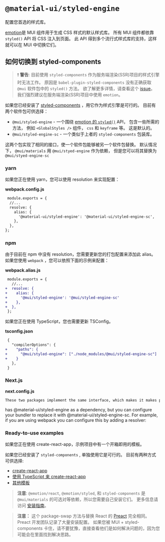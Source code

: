 # `@material-ui/styled-engine`

<p class="description">配置您首选的样式库。</p>

[emotion](https://github.com/emotion-js/emotion)是 MUI 组件用于生成 CSS 样式的默认样式库。 所有 MUI 组件都依靠 `styled()` API 将 CSS 注入到页面。 此 API 得到多个流行式样式库的支持，这样就可以在 MUI 中切换它们。

## 如何切换到 styled-components

> ❗ **警告**: 目前使用 `styled-components` 作为服务端渲染(SSR)项目的样式引擎时无法工作。 原因是 `babel-plugin-styled-components` 没有正确获取 `@mui` 软件包中的 `styled()` 方法。 欲了解更多详情，请查看这个 [issue](https://github.com/mui/material-ui/issues/29742)。 我们强烈建议在服务端渲染(SSR)项目中使用 `emotion`。

如果您已经安装了 [styled-components](https://github.com/styled-components/styled-components) ，用它作为样式引擎是可行的。 目前有两个软件包可供选择：

- `@mui/styled-engine` - 一个围绕 [emotion 的 `styled()`](https://emotion.sh/docs/styled) API， 包含一些所需的方法， 例如 `<GlobalStyles />` 组件， `css` 和 `keyframe` 等。 这是默认的。
- `@mui/styled-engine-sc` - 一个类似于上者的 `styled-components` 包装库。

这两个包实现了相同的接口，使一个软件包能够被另一个软件包替换。 默认情况下， `@mui/materials` 用 `@mui/styed-engine` 作为依赖， 但是您可以将其替换为 `@mui/styed-engine-sc`

### yarn

如果您正在使用 yarn，您可以使用 resolution 来实现配置：

**webpack.config.js**

<!-- #default-branch-switch -->

```diff
 module.exports = {
  //...
  resolve: {
    alias: {
      '@material-ui/styled-engine': '@material-ui/styled-engine-sc',
    },
  },
};
```

### npm

由于目前在 npm 中没有 resolution，您需要更新您的打包配置来添加此 alias。 如果您使用 `webpack` ，您可以依照下面的示例来配置：

**webpack.alias.js**

```diff
 module.exports = {
   //...
+  resolve: {
+    alias: {
+      '@mui/styled-engine': '@mui/styled-engine-sc'
+    },
+  },
 };
```

如果您正在使用 TypeScript，您也需要更新 TSConfig。

**tsconfig.json**

```diff
 {
   "compilerOptions": {
+    "paths": {
+      "@mui/styled-engine": ["./node_modules/@mui/styled-engine-sc"]
+    }
   },
 }
```

### Next.js

**next.config.js**

```diff
These two packages implement the same interface, which makes it makes possible to replace one with the other. By default, <code>@material-ui/core</code> has <code>@material-ui/styled-engine</code> as a dependency, but you can configure your bundler to replace it with <code>@material-ui/styled-engine-sc</code>. For example, if you are using webpack you can configure this by adding a resolver:
```

has @material-ui/styled-engine as a dependency, but you can configure your bundler to replace it with @material-ui/styled-engine-sc. For example, if you are using webpack you can configure this by adding a resolver:
</code>

### Ready-to-use examples

如果您正在使用 create-react-app，示例项目中有一个开箱即用的模板。

如果您已经安装了 `styled-components` , 单独使用它是可行的。 目前有两种方式可供选择:

<!-- #default-branch-switch -->

- [create-react-app](https://github.com/mui/material-ui/tree/master/examples/create-react-app-with-styled-components)
- [使用 TypeScript 来 create-react-app](https://github.com/mui/material-ui/tree/master/examples/create-react-app-with-styled-components-typescript)
- [其他模板](https://github.com/mui/material-ui/tree/master/examples)

> **注意**: `@emotion/react`, `@emotion/styled`, 和 `styled-components` 是 `@mui/materials` 的可选对等依赖，所以您需要自己安装它们。 更多信息请访问 [安装指南](/getting-started/installation/)。

> **注意：** 这个 package-swap 方法与替换 React 的 [Preact](https://github.com/preactjs/preact) 完全相同。 Preact 开发团队记录了大量安装配置。 如果您被 MUI + styled-components 卡住，请不要犹豫，直接查看他们是如何解决问题的，因为您可能会在里面找到解决思路。
